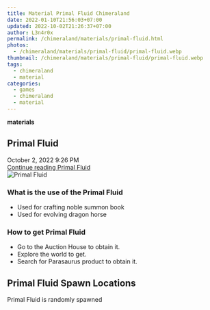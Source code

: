 ```yaml
---
title: Material Primal Fluid Chimeraland
date: 2022-01-10T21:56:03+07:00
updated: 2022-10-02T21:26:37+07:00
author: L3n4r0x
permalink: /chimeraland/materials/primal-fluid.html
photos:
  - /chimeraland/materials/primal-fluid/primal-fluid.webp
thumbnail: /chimeraland/materials/primal-fluid/primal-fluid.webp
tags:
  - chimeraland
  - material
categories:
  - games
  - chimeraland
  - material
---
```


<link
  rel="stylesheet"
  href="https://rawcdn.githack.com/dimaslanjaka/Web-Manajemen/870a349/css/bootstrap-5-3-0-alpha3-wrapper.css"
/>
<section id="bootstrap-wrapper">
  <div data-bs-theme="dark">
    <div
      class="row g-0 border rounded overflow-hidden flex-md-row mb-4 shadow-sm position-relative bg-dark text-light"
    >
      <div class="col p-4 d-flex flex-column position-static">
        <strong class="d-inline-block mb-2 text-success">materials</strong>
        <h2 class="mb-0">Primal Fluid</h2>
        <div class="mb-1 text-muted">October 2, 2022 9:26 PM</div>
        <a
          href="/chimeraland/materials/primal-fluid.html"
          class="stretched-link d-none text-primary"
          >Continue reading Primal Fluid</a
        >
      </div>
      <div class="col-auto d-none d-md-block d-lg-block">
        <img
          src="https://www.webmanajemen.com/chimeraland/materials/primal-fluid/primal-fluid.webp"
          alt="Primal Fluid"
        />
      </div>
    </div>
    <div class="row">
      <div class="col-lg-6 col-12 mb-2">
        <div class="card">
          <div class="card-body">
            <h3 class="card-title">What is the use of the Primal Fluid</h3>
            <div class="card-text">
              <ul>
                <li>Used for crafting noble summon book</li>
                <li>Used for evolving dragon horse</li>
              </ul>
            </div>
          </div>
        </div>
      </div>
      <div class="col-lg-6 col-12 mb-2">
        <div class="card">
          <div class="card-body">
            <h3 class="card-title">How to get Primal Fluid</h3>
            <div class="card-text">
              <ul>
                <li>Go to the Auction House to obtain it.</li>
                <li>Explore the world to get.</li>
                <li>Search for Parasaurus product to obtain it.</li>
              </ul>
            </div>
          </div>
        </div>
      </div>
      <div class="col-12 mb-2">
        <h2>Primal Fluid Spawn Locations</h2>
        <p>Primal Fluid is randomly spawned</p>
      </div>
    </div>
  </div>
</section>